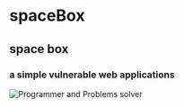 # spaceBox

## space box 

### a simple vulnerable web applications
![Programmer and Problems solver](https://raw.githubusercontent.com/hamza07-w/spaceBox/main/a.jpg)
